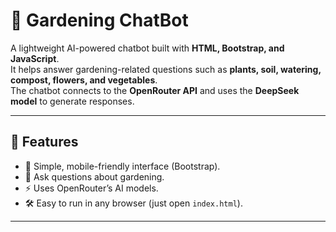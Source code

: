 # 🌱 Gardening ChatBot

A lightweight AI-powered chatbot built with **HTML, Bootstrap, and JavaScript**.  
It helps answer gardening-related questions such as **plants, soil, watering, compost, flowers, and vegetables**.  
The chatbot connects to the **OpenRouter API** and uses the **DeepSeek model** to generate responses.  

---

## 🚀 Features
- 🌿 Simple, mobile-friendly interface (Bootstrap).
- 🌼 Ask questions about gardening.
- ⚡ Uses OpenRouter’s AI models.
- 🛠️ Easy to run in any browser (just open `index.html`).

---


